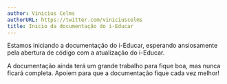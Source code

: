 ```yaml
---
author: Vinicius Celms
authorURL: https://twitter.com/viniciuscelms
title: Inicio da documentação do i-Educar
---
```


Estamos iniciando a documentação do i-Educar, esperando ansiosamente pela abertura de código com a atualização do i-Educar.

A documentação ainda terá um grande trabalho para fique boa, mas nunca ficará completa. Apoiem para que a documentação fique cada vez melhor!